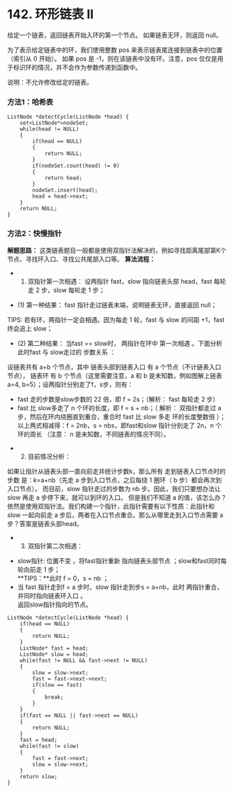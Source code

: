 # 142. 环形链表 II

给定一个链表，返回链表开始入环的第一个节点。 如果链表无环，则返回 null。  

为了表示给定链表中的环，我们使用整数 pos 来表示链表尾连接到链表中的位置（索引从 0 开始）。 如果 pos 是 -1，则在该链表中没有环。注意，pos 仅仅是用于标识环的情况，并不会作为参数传递到函数中。  

说明：不允许修改给定的链表。  

### 方法1：哈希表
```
ListNode *detectCycle(ListNode *head) {    
    set<ListNode*>nodeSet;
    while(head != NULL)
    {
        if(head == NULL)
        {
            return NULL;
        }
        if(nodeSet.count(head) != 0)
        {
            return head;
        }
        nodeSet.insert(head);
        head = head->next;
    }
    return NULL;
}
```
### 方法2：快慢指针
**解题思路：**
这类链表题目一般都是使用双指针法解决的，例如寻找距离尾部第K个节点、寻找环入口、寻找公共尾部入口等。
**算法流程：**
- 1. 双指针第一次相遇： 设两指针 fast，slow 指向链表头部 head，fast 每轮走 2 步，slow 每轮走 1 步；

- (1) 第一种结果： fast 指针走过链表末端，说明链表无环，直接返回 null；  

TIPS: 若有环，两指针一定会相遇。因为每走 1 轮，fast 与 slow 的间距 +1，fast 终会追上 slow；  

- (2) 第二种结果： 当fast == slow时， 两指针在环中 第一次相遇 。下面分析此时fast 与 slow走过的 步数关系 ：

设链表共有 a+b 个节点，其中 链表头部到链表入口 有 a 个节点（不计链表入口节点）， 链表环 有 b 个节点（这里需要注意，a 和 b 是未知数，例如图解上链表 a=4, b=5）；设两指针分别走了f，s步，则有：   
* fast 走的步数是slow步数的 22 倍，即 f = 2s；（解析： fast 每轮走 2 步）    
* fast 比 slow多走了 n 个环的长度，即 f = s + nb；（ 解析： 双指针都走过 a 步，然后在环内绕圈直到重合，重合时 fast 比 slow 多走 环的长度整数倍 ）；    
以上两式相减得：f = 2nb，s = nbs，即fast和slow 指针分别走了 2n，n 个 环的周长 （注意： n 是未知数，不同链表的情况不同）。  
- 2. 目前情况分析：

如果让指针从链表头部一直向前走并统计步数k，那么所有 走到链表入口节点时的步数 是：k=a+nb（先走 a 步到入口节点，之后每绕 1 圈环（ b 步）都会再次到入口节点）。
而目前，slow 指针走过的步数为 nb 步。因此，我们只要想办法让 slow 再走 a 步停下来，就可以到环的入口。
但是我们不知道 a 的值，该怎么办？依然是使用双指针法。我们构建一个指针，此指针需要有以下性质：此指针和slow 一起向前走 a 步后，两者在入口节点重合。那么从哪里走到入口节点需要 a 步？答案是链表头部head。
- 3. 双指针第二次相遇：

* slow指针: 位置不变 ，将fast指针重新 指向链表头部节点 ；slow和fast同时每轮向前走 1 步；  
**TIPS：**此时 f = 0，s = nb ；  
* 当 fast 指针走到f = a 步时，slow 指针走到步s = a+nb，此时 两指针重合，并同时指向链表环入口 。  
返回slow指针指向的节点。  

```
ListNode *detectCycle(ListNode *head) {    
    if(head == NULL)
    {
        return NULL;
    }
    ListNode* fast = head;
    ListNode* slow = head;
    while(fast != NULL && fast->next != NULL)
    {
        slow = slow->next;
        fast = fast->next->next;
        if(slow == fast)
        {
            break;
        }
    }
    if(fast == NULL || fast->next == NULL)
    {
        return NULL;
    }
    fast = head;
    while(fast != slow)
    {
        fast = fast->next;
        slow = slow->next;
    }
    return slow;
}
```